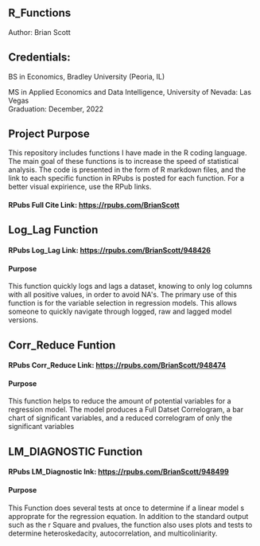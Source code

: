 ## R_Functions
Author: Brian Scott

## Credentials: 
BS in Economics, Bradley University (Peoria, IL)
  
MS in Applied Economics and Data Intelligence, University of Nevada: Las Vegas           
  Graduation: December, 2022
     
## Project Purpose

This repository includes functions I have made in the R coding language. The main goal of these functions is to increase the speed of statistical analysis. The code is presented in the form of R markdown files, and the link to each specific function in RPubs is posted for each function. For a better visual expirience, use the RPub links. 

#### RPubs Full Cite Link: https://rpubs.com/BrianScott



## Log_Lag Function
#### RPubs Log_Lag Link: https://rpubs.com/BrianScott/948426
#### Purpose
This function quickly logs and lags a dataset, knowing to only log columns with all positive values, in order to avoid NA's. 
The primary use of this function is for the variable selection in regression models. This allows someone to quickly navigate through logged, raw and lagged model versions.  



## Corr_Reduce Funtion
#### RPubs Corr_Reduce Link: https://rpubs.com/BrianScott/948474
#### Purpose
This function helps to reduce the amount of potential variables for a regression model. The model produces a Full Datset Correlogram, a bar chart of significant variables, and a reduced correlogram of only the significant variables



## LM_DIAGNOSTIC Function
#### RPubs LM_Diagnostic lnk: https://rpubs.com/BrianScott/948499
#### Purpose
This Function does several tests at once to determine if a linear model s approprate for the regression equation. In addition to the standard output such as the r Square and pvalues, the function also uses plots and tests to determine heteroskedacity, autocorrelation, and multicoliniarity. 
